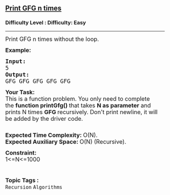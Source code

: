 <h2><a href="https://www.geeksforgeeks.org/problems/print-gfg-n-times/1?page=3&difficulty=Easy&status=unsolved,attempted&sortBy=submissions">Print GFG n times</a></h2><h3>Difficulty Level : Difficulty: Easy</h3><hr><div class="problems_problem_content__Xm_eO"><p><span style="font-size:18px">Print GFG n times without the loop.</span></p>

<p><strong><span style="font-size:18px">Example:</span></strong></p>

<pre><span style="font-size:18px"><strong>Input:
</strong>5
<strong>Output:</strong></span><span style="font-size:18px"><strong>
</strong>GFG GFG GFG GFG GFG</span></pre>

<p><span style="font-size:18px"><strong>Your Task:</strong><br>
This is a function problem. You only need to complete the&nbsp;<strong>function printGfg()&nbsp;</strong>that takes&nbsp;<strong>N as parameter</strong>&nbsp;and prints N&nbsp;times&nbsp;<strong>GFG&nbsp;</strong>recursively. Don't print newline, it will be added by the driver code.</span></p>

<p><br>
<span style="font-size:18px"><strong>Expected Time Complexity:&nbsp;</strong>O(N).<br>
<strong>Expected Auxiliary Space:&nbsp;</strong>O(N) (Recursive).</span></p>

<p><strong><span style="font-size:18px">Constraint:</span></strong><br>
<span style="font-size:18px">1&lt;=N&lt;=1000</span></p>
</div><br><p><span style=font-size:18px><strong>Topic Tags : </strong><br><code>Recursion</code>&nbsp;<code>Algorithms</code>&nbsp;